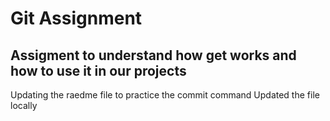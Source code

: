 # Git Assignment
## Assigment to understand how get works and how to use it in our projects
Updating the raedme file to practice the commit command
Updated the file locally